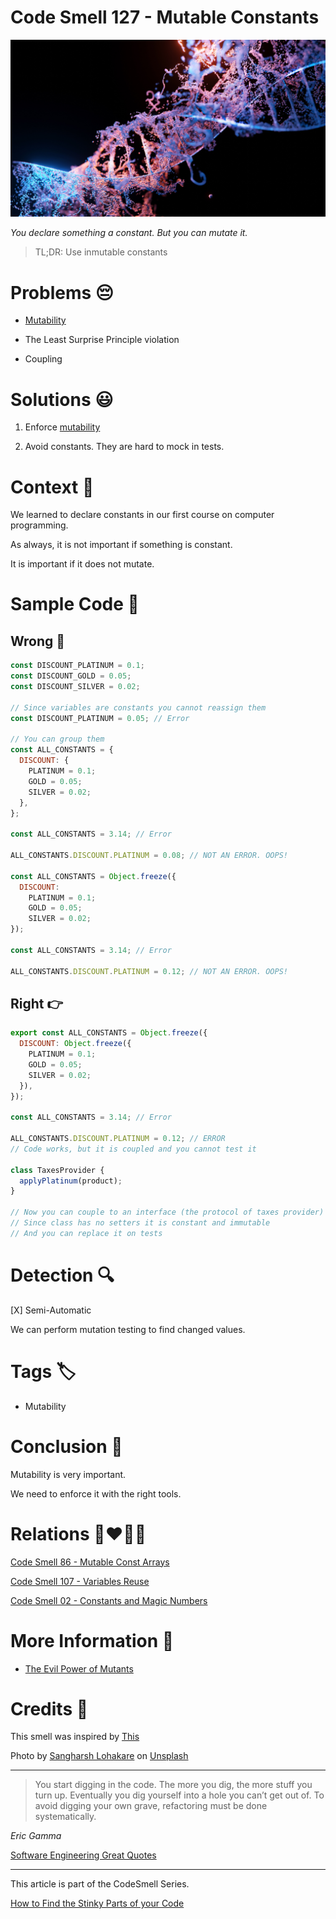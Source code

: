 # Code Smell 127 - Mutable Constants

![Code Smell 127 - Mutable Constants](Code%20Smell%20127%20-%20Mutable%20Constants.jpg)

*You declare something a constant. But you can mutate it.*

> TL;DR: Use inmutable constants

# Problems 😔 

- [Mutability](https://github.com/mcsee/Software-Design-Articles/tree/main/Articles/Theory/The%20Evil%20Power%20of%20Mutants/readme.md)

- The Least Surprise Principle violation

- Coupling

# Solutions 😃

1. Enforce [mutability](https://github.com/mcsee/Software-Design-Articles/tree/main/Articles/Theory/The%20Evil%20Power%20of%20Mutants/readme.md)

2. Avoid constants. They are hard to mock in tests.

# Context 💬

We learned to declare constants in our first course on computer programming.

As always, it is not important if something is constant. 

It is important if it does not mutate.

# Sample Code 📖

## Wrong 🚫

<!-- [Gist Url](https://gist.github.com/mcsee/3317c6e127e2d8b800174415eb79a08e) -->

```javascript
const DISCOUNT_PLATINUM = 0.1;
const DISCOUNT_GOLD = 0.05;
const DISCOUNT_SILVER = 0.02;

// Since variables are constants you cannot reassign them
const DISCOUNT_PLATINUM = 0.05; // Error

// You can group them
const ALL_CONSTANTS = {
  DISCOUNT: {
    PLATINUM = 0.1;
    GOLD = 0.05;
    SILVER = 0.02;  
  },
};

const ALL_CONSTANTS = 3.14; // Error

ALL_CONSTANTS.DISCOUNT.PLATINUM = 0.08; // NOT AN ERROR. OOPS!

const ALL_CONSTANTS = Object.freeze({
  DISCOUNT: 
    PLATINUM = 0.1;
    GOLD = 0.05;
    SILVER = 0.02; 
});

const ALL_CONSTANTS = 3.14; // Error

ALL_CONSTANTS.DISCOUNT.PLATINUM = 0.12; // NOT AN ERROR. OOPS!
```

## Right 👉
 
<!-- [Gist Url](https://gist.github.com/mcsee/e656ae640875909f55bd7eda10b4d227) -->

```javascript
export const ALL_CONSTANTS = Object.freeze({
  DISCOUNT: Object.freeze({
    PLATINUM = 0.1;
    GOLD = 0.05;
    SILVER = 0.02;  
  }),
});

const ALL_CONSTANTS = 3.14; // Error

ALL_CONSTANTS.DISCOUNT.PLATINUM = 0.12; // ERROR
// Code works, but it is coupled and you cannot test it

class TaxesProvider {
  applyPlatinum(product);
}

// Now you can couple to an interface (the protocol of taxes provider)
// Since class has no setters it is constant and immutable
// And you can replace it on tests
```

# Detection 🔍

[X] Semi-Automatic 

We can perform mutation testing to find changed values.

# Tags 🏷️

- Mutability

# Conclusion 🏁

Mutability is very important.

We need to enforce it with the right tools.

# Relations 👩‍❤️‍💋‍👨

[Code Smell 86 - Mutable Const Arrays](https://github.com/mcsee/Software-Design-Articles/tree/main/Articles/Code%20Smells/Code%20Smell%2086%20-%20Mutable%20Const%20Arrays/readme.md)

[Code Smell 107 - Variables Reuse](https://github.com/mcsee/Software-Design-Articles/tree/main/Articles/Code%20Smells/Code%20Smell%20107%20-%20Variables%20Reuse/readme.md)

[Code Smell 02 - Constants and Magic Numbers](https://github.com/mcsee/Software-Design-Articles/tree/main/Articles/Code%20Smells/Code%20Smell%2002%20-%20Constants%20and%20Magic%20Numbers/readme.md)

# More Information 📕

- [The Evil Power of Mutants](https://github.com/mcsee/Software-Design-Articles/tree/main/Articles/Theory/The%20Evil%20Power%20of%20Mutants/readme.md)

# Credits 🙏

This smell was inspired by [This](https://dev.to/bytebodger/javascript-constants-with-objectfreeze-4beg)

Photo by [Sangharsh Lohakare](https://unsplash.com/@sangharsh_l) on [Unsplash](https://unsplash.com/s/photos/mutation)
  
* * *

> You start digging in the code. The more you dig, the more stuff you turn up. Eventually you dig yourself into a hole you can’t get out of. To avoid digging your own grave, refactoring must be done systematically.

_Eric Gamma_
 
[Software Engineering Great Quotes](https://github.com/mcsee/Software-Design-Articles/tree/main/Articles/Quotes/Software%20Engineering%20Great%20Quotes/readme.md)

* * *

This article is part of the CodeSmell Series.

[How to Find the Stinky Parts of your Code](https://github.com/mcsee/Software-Design-Articles/tree/main/Articles/Code%20Smells/How%20to%20Find%20the%20Stinky%20parts%20of%20your%20Code/readme.md)